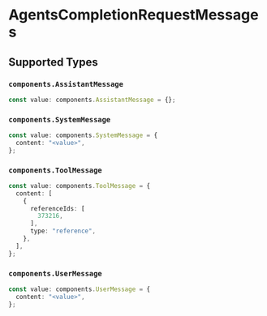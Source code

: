 # AgentsCompletionRequestMessages


## Supported Types

### `components.AssistantMessage`

```typescript
const value: components.AssistantMessage = {};
```

### `components.SystemMessage`

```typescript
const value: components.SystemMessage = {
  content: "<value>",
};
```

### `components.ToolMessage`

```typescript
const value: components.ToolMessage = {
  content: [
    {
      referenceIds: [
        373216,
      ],
      type: "reference",
    },
  ],
};
```

### `components.UserMessage`

```typescript
const value: components.UserMessage = {
  content: "<value>",
};
```

